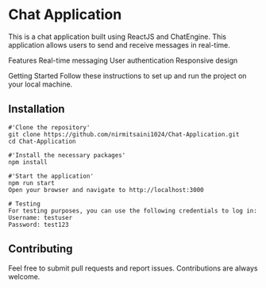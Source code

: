 # Chat Application

This is a chat application built using ReactJS and ChatEngine. This application allows users to send and receive messages in real-time.

Features
Real-time messaging
User authentication
Responsive design

Getting Started
Follow these instructions to set up and run the project on your local machine.

## Installation

```
#'Clone the repository'
git clone https://github.com/nirmitsaini1024/Chat-Application.git
cd Chat-Application

#'Install the necessary packages'
npm install

#'Start the application'
npm run start
Open your browser and navigate to http://localhost:3000

# Testing
For testing purposes, you can use the following credentials to log in:
Username: testuser
Password: test123
```

## Contributing
Feel free to submit pull requests and report issues. Contributions are always welcome.
